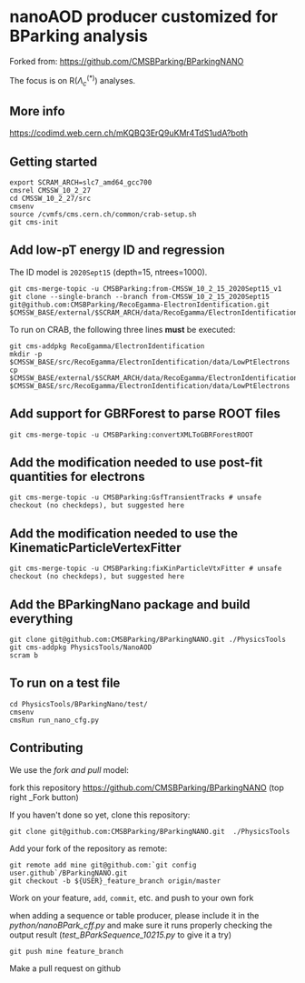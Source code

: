 # nanoAOD producer customized for BParking analysis 

Forked from: https://github.com/CMSBParking/BParkingNANO

The focus is on R($\Lambda_{c}^{(*)}$) analyses.

## More info

https://codimd.web.cern.ch/mKQBQ3ErQ9uKMr4TdS1udA?both

## Getting started

```shell
export SCRAM_ARCH=slc7_amd64_gcc700
cmsrel CMSSW_10_2_27
cd CMSSW_10_2_27/src
cmsenv
source /cvmfs/cms.cern.ch/common/crab-setup.sh
git cms-init
```

## Add low-pT energy ID and regression

The ID model is `2020Sept15` (depth=15, ntrees=1000).

```shell
git cms-merge-topic -u CMSBParking:from-CMSSW_10_2_15_2020Sept15_v1
git clone --single-branch --branch from-CMSSW_10_2_15_2020Sept15 git@github.com:CMSBParking/RecoEgamma-ElectronIdentification.git $CMSSW_BASE/external/$SCRAM_ARCH/data/RecoEgamma/ElectronIdentification/data
```

To run on CRAB, the following three lines __must__ be executed:

```shell
git cms-addpkg RecoEgamma/ElectronIdentification
mkdir -p $CMSSW_BASE/src/RecoEgamma/ElectronIdentification/data/LowPtElectrons
cp $CMSSW_BASE/external/$SCRAM_ARCH/data/RecoEgamma/ElectronIdentification/data/LowPtElectrons/LowPtElectrons_ID_2020Sept15.root $CMSSW_BASE/src/RecoEgamma/ElectronIdentification/data/LowPtElectrons
```

## Add support for GBRForest to parse ROOT files

```shell
git cms-merge-topic -u CMSBParking:convertXMLToGBRForestROOT
```

## Add the modification needed to use post-fit quantities for electrons  

```shell
git cms-merge-topic -u CMSBParking:GsfTransientTracks # unsafe checkout (no checkdeps), but suggested here
```

## Add the modification needed to use the KinematicParticleVertexFitter  

```shell
git cms-merge-topic -u CMSBParking:fixKinParticleVtxFitter # unsafe checkout (no checkdeps), but suggested here
```

## Add the BParkingNano package and build everything

```shell
git clone git@github.com:CMSBParking/BParkingNANO.git ./PhysicsTools
git cms-addpkg PhysicsTools/NanoAOD
scram b
```

## To run on a test file

```shell
cd PhysicsTools/BParkingNano/test/
cmsenv 
cmsRun run_nano_cfg.py
```

## Contributing

We use the _fork and pull_ model:

fork this repository https://github.com/CMSBParking/BParkingNANO (top right _Fork button)

If you haven't done so yet, clone this repository:

```shell
git clone git@github.com:CMSBParking/BParkingNANO.git  ./PhysicsTools
```

Add your fork of the repository as remote:

```shell
git remote add mine git@github.com:`git config user.github`/BParkingNANO.git
git checkout -b ${USER}_feature_branch origin/master
```

Work on your feature, `add`, `commit`, etc. and push to your own fork

when adding a sequence or table producer, please include it in the _python/nanoBPark_cff.py_
and make sure it runs properly checking the output result (_test_BParkSequence_10215.py_ to give it a try)

```shell
git push mine feature_branch
```

Make a pull request on github
